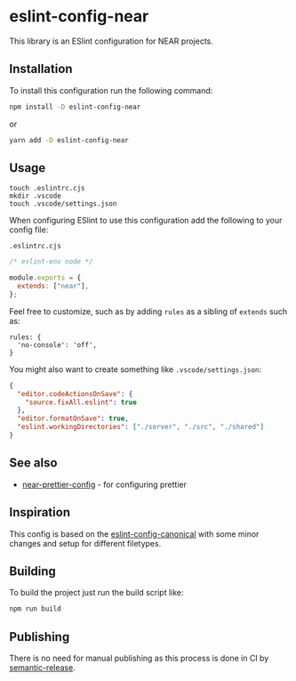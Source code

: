 # eslint-config-near

This library is an ESlint configuration for NEAR projects.

## Installation

To install this configuration run the following command:

```sh
npm install -D eslint-config-near
```
or
```sh
yarn add -D eslint-config-near
```

## Usage

```
touch .eslintrc.cjs
mkdir .vscode
touch .vscode/settings.json
```

When configuring ESlint to use this configuration add the following to your config file:

`.eslintrc.cjs`

```javascript
/* eslint-env node */

module.exports = {
  extends: ["near"],
};
```

Feel free to customize, such as by adding `rules` as a sibling of `extends` such as:

```
rules: {
  'no-console': 'off',
}
```


You might also want to create something like `.vscode/settings.json`:

```JSON
{
  "editor.codeActionsOnSave": {
    "source.fixAll.eslint": true
  },
  "editor.formatOnSave": true,
  "eslint.workingDirectories": ["./server", "./src", "./shared"]
}
```

## See also

- [near-prettier-config](https://github.com/NEARFoundation/near-prettier-config) - for configuring prettier

## Inspiration

This config is based on the [eslint-config-canonical](https://github.com/gajus/eslint-config-canonical) with some minor changes and setup for different filetypes.

## Building

To build the project just run the build script like:

```sh
npm run build
```

## Publishing

There is no need for manual publishing as this process is done in CI by [semantic-release](https://github.com/semantic-release/semantic-release).
